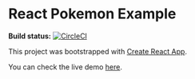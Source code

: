 # React Pokemon Example

**Build status:** [![CircleCI](https://circleci.com/gh/pedrofernandezm/react-pokemon-example/tree/master.svg?style=svg)](https://circleci.com/gh/pedrofernandezm/react-pokemon-example/tree/master)

This project was bootstrapped with [Create React App](https://github.com/facebookincubator/create-react-app).

You can check the live demo [here](http://react-pokemon-example.surge.sh/).
